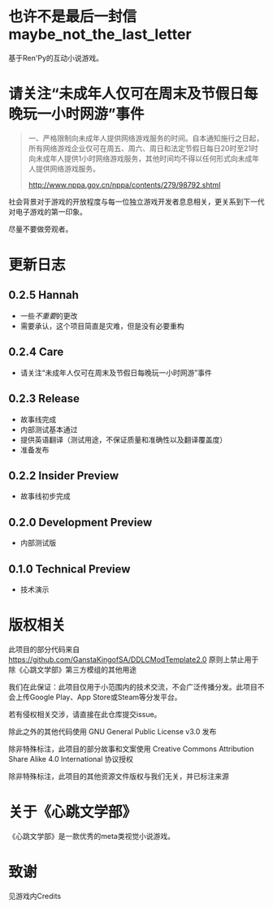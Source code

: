 # 也许不是最后一封信 maybe_not_the_last_letter

基于Ren'Py的互动小说游戏。

# 请关注“未成年人仅可在周末及节假日每晚玩一小时网游”事件

> 一、严格限制向未成年人提供网络游戏服务的时间。自本通知施行之日起，所有网络游戏企业仅可在周五、周六、周日和法定节假日每日20时至21时向未成年人提供1小时网络游戏服务，其他时间均不得以任何形式向未成年人提供网络游戏服务。
> 
> http://www.nppa.gov.cn/nppa/contents/279/98792.shtml

社会背景对于游戏的开放程度与每一位独立游戏开发者息息相关，更关系到下一代对电子游戏的第一印象。

尽量不要做旁观者。

# 更新日志

## 0.2.5 Hannah
* 一些*不重要*的更改
* 需要承认，这个项目简直是灾难，但是没有必要重构

## 0.2.4 Care
* 请关注“未成年人仅可在周末及节假日每晚玩一小时网游”事件

## 0.2.3 Release
* 故事线完成
* 内部测试基本通过
* 提供英语翻译（测试用途，不保证质量和准确性以及翻译覆盖度）
* 准备发布

## 0.2.2 Insider Preview
* 故事线初步完成

## 0.2.0 Development Preview
* 内部测试版

## 0.1.0 Technical Preview
* 技术演示

# 版权相关
此项目的部分代码来自 https://github.com/GanstaKingofSA/DDLCModTemplate2.0 原则上禁止用于除《心跳文学部》第三方模组的其他用途

我们在此保证：此项目仅用于小范围内的技术交流，不会广泛传播分发。此项目不会上传Google Play、App Store或Steam等分发平台。

若有侵权相关交涉，请直接在此仓库提交issue。

除此之外的其他代码使用 GNU General Public License v3.0 发布

除非特殊标注，此项目的部分故事和文案使用 Creative Commons Attribution Share Alike 4.0 International 协议授权

除非特殊标注，此项目的其他资源文件版权与我们无关，并已标注来源

# 关于《心跳文学部》
《心跳文学部》是一款优秀的meta类视觉小说游戏。

# 致谢
见游戏内Credits
